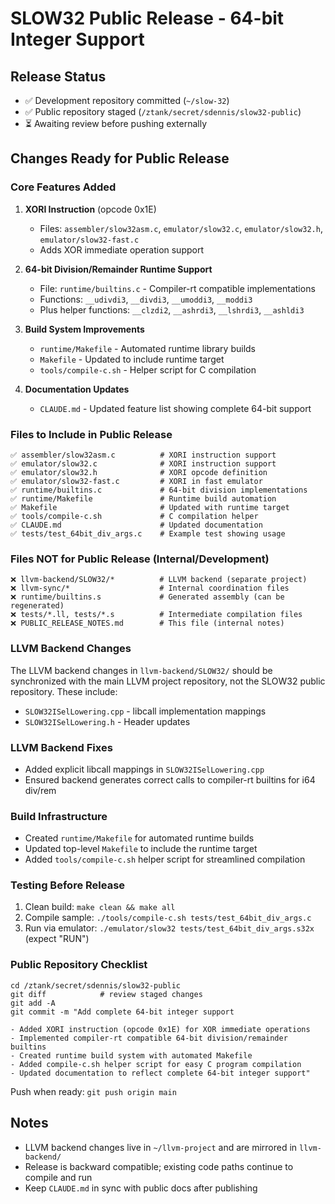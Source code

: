 # SLOW32 Public Release - 64-bit Integer Support

## Release Status

- ✅ Development repository committed (`~/slow-32`)
- ✅ Public repository staged (`/ztank/secret/sdennis/slow32-public`)
- ⏳ Awaiting review before pushing externally

## Changes Ready for Public Release

### Core Features Added
1. **XORI Instruction** (opcode 0x1E)
   - Files: `assembler/slow32asm.c`, `emulator/slow32.c`, `emulator/slow32.h`, `emulator/slow32-fast.c`
   - Adds XOR immediate operation support

2. **64-bit Division/Remainder Runtime Support**
   - File: `runtime/builtins.c` - Compiler-rt compatible implementations
   - Functions: `__udivdi3`, `__divdi3`, `__umoddi3`, `__moddi3`
   - Plus helper functions: `__clzdi2`, `__ashrdi3`, `__lshrdi3`, `__ashldi3`

3. **Build System Improvements**
   - `runtime/Makefile` - Automated runtime library builds
   - `Makefile` - Updated to include runtime target
   - `tools/compile-c.sh` - Helper script for C compilation

4. **Documentation Updates**
   - `CLAUDE.md` - Updated feature list showing complete 64-bit support

### Files to Include in Public Release
```
✅ assembler/slow32asm.c          # XORI instruction support
✅ emulator/slow32.c              # XORI instruction support  
✅ emulator/slow32.h              # XORI opcode definition
✅ emulator/slow32-fast.c         # XORI in fast emulator
✅ runtime/builtins.c             # 64-bit division implementations
✅ runtime/Makefile               # Runtime build automation
✅ Makefile                       # Updated with runtime target
✅ tools/compile-c.sh             # C compilation helper
✅ CLAUDE.md                      # Updated documentation
✅ tests/test_64bit_div_args.c    # Example test showing usage
```

### Files NOT for Public Release (Internal/Development)
```
❌ llvm-backend/SLOW32/*          # LLVM backend (separate project)
❌ llvm-sync/*                    # Internal coordination files
❌ runtime/builtins.s             # Generated assembly (can be regenerated)
❌ tests/*.ll, tests/*.s          # Intermediate compilation files
❌ PUBLIC_RELEASE_NOTES.md        # This file (internal notes)
```

### LLVM Backend Changes
The LLVM backend changes in `llvm-backend/SLOW32/` should be synchronized with the main LLVM project repository, not the SLOW32 public repository. These include:
- `SLOW32ISelLowering.cpp` - libcall implementation mappings
- `SLOW32ISelLowering.h` - Header updates

### LLVM Backend Fixes
- Added explicit libcall mappings in `SLOW32ISelLowering.cpp`
- Ensured backend generates correct calls to compiler-rt builtins for i64 div/rem

### Build Infrastructure
- Created `runtime/Makefile` for automated runtime builds
- Updated top-level `Makefile` to include the runtime target
- Added `tools/compile-c.sh` helper script for streamlined compilation

### Testing Before Release
1. Clean build: `make clean && make all`
2. Compile sample: `./tools/compile-c.sh tests/test_64bit_div_args.c`
3. Run via emulator: `./emulator/slow32 tests/test_64bit_div_args.s32x` (expect "RUN")

### Public Repository Checklist

```
cd /ztank/secret/sdennis/slow32-public
git diff            # review staged changes
git add -A
git commit -m "Add complete 64-bit integer support

- Added XORI instruction (opcode 0x1E) for XOR immediate operations
- Implemented compiler-rt compatible 64-bit division/remainder builtins
- Created runtime build system with automated Makefile
- Added compile-c.sh helper script for easy C program compilation
- Updated documentation to reflect complete 64-bit integer support"
```

Push when ready: `git push origin main`

## Notes
- LLVM backend changes live in `~/llvm-project` and are mirrored in `llvm-backend/`
- Release is backward compatible; existing code paths continue to compile and run
- Keep `CLAUDE.md` in sync with public docs after publishing
